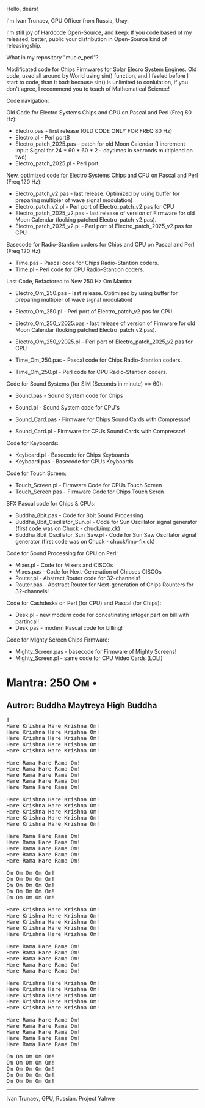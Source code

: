 Hello, dears!

I'm Ivan Trunaev, GPU Officer from Russia, Uray.

I'm still joy of Hardcode Open-Source, and keep: If you code based of my released, better, public your distribution in Open-Source kind of releasingship.

What in my repository "mucie_perl"?

Modificated code for Chips Firmwares for Solar Elecro System Engines. 
Old code, used all around by World using sin() function, and I feeled before I start to code, than it bad: because sin() is unlimited to conlulation, if you don't agree, I recommend you to teach of Mathematical Science!
 
Code navigation:

Old Code for Electro Systems Chips and CPU on Pascal and Perl (Freq 80 Hz):

* Electro.pas - first release (OLD CODE ONLY FOR FREQ 80 Hz)
* Electro.pl - Perl portB
* Electro_patch_2025.pas - patch for old Moon Calendar (I increment Input Signal for 24 * 60 * 60 * 2 - daytimes in secronds multipiend on two)
* Electro_patch_2025.pl - Perl port

New, optimized code for Electro  Systems Chips and CPU on Pascal and Perl (Freq 120 Hz):

* Electro_patch_v2.pas - last release. Optimized by using buffer for preparing multipier of wave signal modulation)
* Electro_patch_v2.pl - Perl port of Electro_patch_v2.pas for CPU  
* Electro_patch_2025_v2.pas - last release of version of Firmware for old Moon Calendar (looking patched Electro_patch_v2.pas).
* Electro_patch_2025_v2.pl - Perl port of Electro_patch_2025_v2.pas for CPU

Basecode for Radio-Stantion coders for Chips and CPU on Pascal and Perl (Freq 120 Hz):

* Time.pas - Pascal code for Chips Radio-Stantion coders.
* Time.pl - Perl code for CPU Radio-Stantion coders.

Last Code, Refactored to New 250 Hz Om Mantra:

* Electro_Om_250.pas - last release. Optimized by using buffer for preparing multipier of wave signal modulation)
* Electro_Om_250.pl - Perl port of Electro_patch_v2.pas for CPU  
* Electro_Om_250_v2025.pas - last release of version of Firmware for old Moon Calendar (looking patched Electro_patch_v2.pas).
* Electro_Om_250_v2025.pl - Perl port of Electro_patch_2025_v2.pas for CPU

* Time_Om_250.pas - Pascal code for Chips Radio-Stantion coders.
* Time_Om_250.pl - Perl code for CPU Radio-Stantion coders.


Code for Sound Systems (for SIM (Seconds in minute) == 60):

* Sound.pas - Sound System code for Chips
* Sound.pl - Sound System code for CPU's

* Sound_Card.pas - Firmware for Chips Sound Cards with Compressor!
* Sound_Card.pl - Firmware for CPUs Sound Cards with Compressor!

Code for Keyboards:

* Keyboard.pl - Basecode for Chips Keyboards
* Keyboard.pas - Basecode for CPUs Keyboards


Code for Touch Screen:

* Touch_Screen.pl - Firmware Code for CPUs Touch Screen
* Touch_Screen.pas - Firmware Code for Chips Touch Scren

SFX Pascal code for Chips & CPUs:

* Buddha_8bit.pas - Code for 8bit Sound Processing
* Buddha_8bit_Oscillator_Sun.pl - Code for Sun Oscillator signal generator (first code was on Chuck - chuck/imp.ck)
* Buddha_8bit_Oscillator_Sun_Saw.pl - Code for Sun Saw Oscillator signal generator  (first code was on Chuck - chuck/imp-fix.ck)


Code for Sound Processing for CPU on Perl:

* Mixer.pl - Code for Mixers and CISCOs
* Mixes.pas - Code for Next-Generation of Chipses CISCOs
* Router.pl - Abstract Router code for 32-channels!
* Router.pas - Abstract Router for Next-generation of Chips Rounters for 32-channels!

Code for Cashdesks on Perl (for CPU) and Pascal (for Chips):

* Desk.pl - new modern code for concatinating integer part on bill with partincal!
* Desk.pas - modern Pascal code for billing!

Code for Mighty Screen Chips Firmware:

* Mighty_Screen.pas - basecode for Firmware of Mighty Screens!
* Mighty_Screen.pl - same code for CPU Video Cards (LOL!)


# Mantra: 250 Ом •
## Autror: Buddha Maytreya High Buddha

<pre>!
Hare Krishna Hare Krishna Om!
Hare Krishna Hare Krishna Om!
Hare Krishna Hare Krishna Om!
Hare Krishna Hare Krishna Om!
Hare Krishna Hare Krishna Om!

Hare Rama Hare Rama Om!
Hare Rama Hare Rama Om! 
Hare Rama Hare Rama Om!
Hare Rama Hare Rama Om!
Hare Rama Hare Rama Om!

Hare Krishna Hare Krishna Om!
Hare Krishna Hare Krishna Om!
Hare Krishna Hare Krishna Om!
Hare Krishna Hare Krishna Om!
Hare Krishna Hare Krishna Om!

Hare Rama Hare Rama Om!
Hare Rama Hare Rama Om! 
Hare Rama Hare Rama Om!
Hare Rama Hare Rama Om!
Hare Rama Hare Rama Om!

Om Om Om Om Om!
Om Om Om Om Om!
Om Om Om Om Om!
Om Om Om Om Om!
Om Om Om Om Om!

Hare Krishna Hare Krishna Om!
Hare Krishna Hare Krishna Om!
Hare Krishna Hare Krishna Om!
Hare Krishna Hare Krishna Om!
Hare Krishna Hare Krishna Om!

Hare Rama Hare Rama Om!
Hare Rama Hare Rama Om! 
Hare Rama Hare Rama Om!
Hare Rama Hare Rama Om!
Hare Rama Hare Rama Om!

Hare Krishna Hare Krishna Om!
Hare Krishna Hare Krishna Om!
Hare Krishna Hare Krishna Om!
Hare Krishna Hare Krishna Om!
Hare Krishna Hare Krishna Om!

Hare Rama Hare Rama Om!
Hare Rama Hare Rama Om! 
Hare Rama Hare Rama Om!
Hare Rama Hare Rama Om!
Hare Rama Hare Rama Om!

Om Om Om Om Om!
Om Om Om Om Om!
Om Om Om Om Om!
Om Om Om Om Om!
Om Om Om Om Om!
</pre> 
 
---
Ivan Trunaev, GPU, Russian. Project Yahwe
